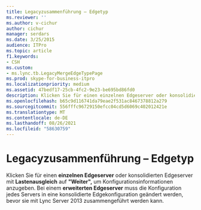 ```yaml
---
title: Legacyzusammenführung – Edgetyp
ms.reviewer: ''
ms.author: v-cichur
author: cichur
manager: serdars
ms.date: 3/25/2015
audience: ITPro
ms.topic: article
f1.keywords:
- CSH
ms.custom:
- ms.lync.tb.LegacyMergeEdgeTypePage
ms.prod: skype-for-business-itpro
ms.localizationpriority: medium
ms.assetid: 47bedf17-25cb-4fc2-9e23-be695bd86fd0
description: Klicken Sie für einen einzelnen Edgeserver oder konsolidierten Edgeserver mit Lastenausgleich auf "Weiter", um Konfigurationsinformationen anzugeben. Für einen erweiterten Edgeserver muss die Konfiguration jedes Servers in eine konsolidierte Edgekonfiguration geändert werden, bevor sie mit Lync Server 2013 zusammengeführt werden kann.
ms.openlocfilehash: b65c9d116741da79eae2f531ac8467378812a279
ms.sourcegitcommit: 556fffc96729150efcc04cd5d6069c402012421e
ms.translationtype: MT
ms.contentlocale: de-DE
ms.lasthandoff: 08/26/2021
ms.locfileid: "58630759"
---
```

# <a name="legacy-merge-edge-type"></a>Legacyzusammenführung – Edgetyp
 
Klicken Sie für einen **einzelnen Edgeserver** oder konsolidierten Edgeserver mit **Lastenausgleich** auf **"Weiter",** um Konfigurationsinformationen anzugeben. Bei einem **erweiterten Edgeserver** muss die Konfiguration jedes Servers in eine konsolidierte Edgekonfiguration geändert werden, bevor sie mit Lync Server 2013 zusammengeführt werden kann. 
  

